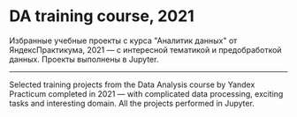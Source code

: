 # DA training course, 2021

Избранные учебные проекты с курса "Аналитик данных" от ЯндексПрактикума, 2021 — c интересной тематикой и предобработкой данных. Проекты выполнены в Jupyter.

---

Selected training projects from the Data Analysis course by Yandex Practicum completed in 2021 — with complicated data processing, exciting tasks and interesting domain. All the projects performed in Jupyter.
